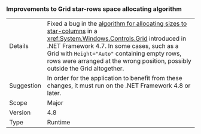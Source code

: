 ### Improvements to Grid star-rows space allocating algorithm

|   |   |
|---|---|
|Details|Fixed a bug in the [algorithm for allocating sizes to star-columns](https://github.com/Microsoft/dotnet/blob/master/Documentation/compatibility/wpf-grid-allocation-of-space-to-star-columns.md) in a <xref:System.Windows.Controls.Grid> introduced in .NET Framework 4.7.  In some cases, such as a Grid with <code>Height=&quot;Auto&quot;</code> containing empty rows, rows were arranged at the wrong position, possibly outside the Grid altogether.|
|Suggestion|In order for the application to benefit from these changes, it must run on the .NET Framework 4.8 or later.|
|Scope|Major|
|Version|4.8|
|Type|Runtime|
